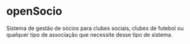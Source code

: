 # openSocio
Sistema de gestão de sócios para clubes sociais, clubes de futebol ou qualquer tipo de associação que necessite desse tipo de sistema.
